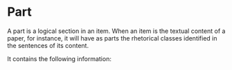 # Part
A part is a logical section in an item. When an item is the textual content of a paper, for instance, it will have as parts the rhetorical classes identified in the sentences of its content. 

It contains the following  information: 

